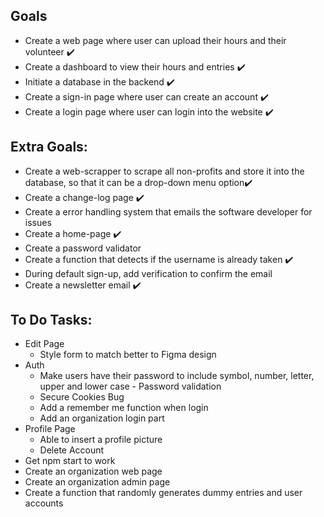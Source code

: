 ## Goals
* Create a web page where user can upload their hours and their volunteer ✔️
* Create a dashboard to view their hours and entries ✔️
* Initiate a database in the backend ✔️
* Create a sign-in page where user can create an account ✔️
* Create a login page where user can login into the website ✔️

## Extra Goals:
* Create a web-scrapper to scrape all non-profits and store it into the database, so that it can be a drop-down menu option✔️
* Create a change-log page ✔️
* Create a error handling system that emails the software developer for issues
* Create a home-page ✔️
* Create a password validator
* Create a function that detects if the username is already taken ✔️
* During default sign-up, add verification to confirm the email
* Create a newsletter email ✔️

## To Do Tasks:
* Edit Page
  * Style form to match better to Figma design
* Auth
  * Make users have their password to include symbol, number, letter, upper and lower case - Password validation
  * Secure Cookies Bug
  * Add a remember me function when login
  * Add an organization login part
* Profile Page
  * Able to insert a profile picture
  * Delete Account
* Get npm start to work
* Create an organization web page
* Create an organization admin page
* Create a function that randomly generates dummy entries and user accounts